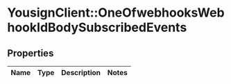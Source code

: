 # YousignClient::OneOfwebhooksWebhookIdBodySubscribedEvents

## Properties
Name | Type | Description | Notes
------------ | ------------- | ------------- | -------------

